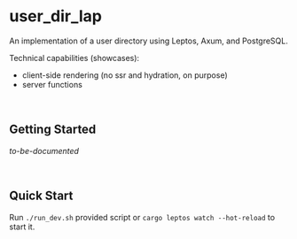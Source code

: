 # user_dir_lap

An implementation of a user directory using Leptos, Axum, and PostgreSQL.

Technical capabilities (showcases):

-   client-side rendering (no ssr and hydration, on purpose)
-   server functions

<br/>

## Getting Started

_to-be-documented_

<br/>

## Quick Start

Run `./run_dev.sh` provided script or `cargo leptos watch --hot-reload` to start it.

